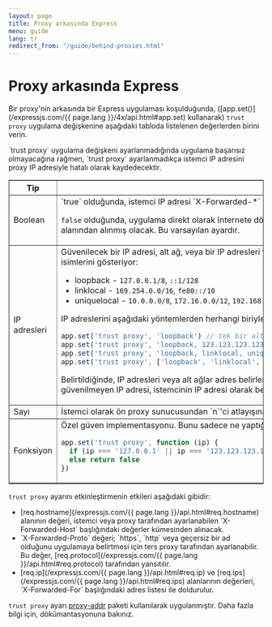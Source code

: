 ```yaml
---
layout: page
title: Proxy arkasında Express
menu: guide
lang: tr
redirect_from: "/guide/behind-proxies.html"
---
```

# Proxy arkasında Express

Bir proxy'nin arkasında bir Express uygulaması koşulduğunda, ([app.set()](/expressjs.com/{{ page.lang }}/4x/api.html#app.set) kullanarak) `trust proxy` uygulama değişkenine aşağıdaki tabloda listelenen değerlerden birini verin.

<div class="doc-box doc-info" markdown="1">
`trust proxy` uygulama değişkeni ayarlanmadığında uygulama başarısız olmayacağına rağmen, `trust proxy` ayarlanmadıkça istemci IP adresini proxy IP adresiyle hatalı olarak kaydedecektir.
</div>

<table class="doctable" border="1" markdown="1">
  <thead><tr><th>Tip</th><th>Değer</th></tr></thead>
  <tbody>
    <tr>
      <td>Boolean</td>
<td markdown="1">
`true` olduğunda, istemci IP adresi `X-Forwarded-*` başlığında en soldaki giriş olarak değerlendirilir.

`false` olduğunda, uygulama direkt olarak Internete dönük olacak ve istemci IP adresi ise `req.connection.remoteAddress` alanından alınmış olacak. Bu varsayılan ayardır.
</td>
    </tr>
    <tr>
      <td>IP adresleri</td>
<td markdown="1">
Güvenilecek bir IP adresi, alt ağ, veya bir IP adresleri ve alt ağlar dizisi. Aşağıdaki liste önceden yapılandırılmış alt ağlar isimlerini gösteriyor:

* loopback - `127.0.0.1/8`, `::1/128`
* linklocal - `169.254.0.0/16`, `fe80::/10`
* uniquelocal - `10.0.0.0/8`, `172.16.0.0/12`, `192.168.0.0/16`, `fc00::/7`

IP adreslerini aşağıdaki yöntemlerden herhangi biriyle ayarlayabilirsiniz:

```js
app.set('trust proxy', 'loopback') // tek bir alt ağ tanımla
app.set('trust proxy', 'loopback, 123.123.123.123') // bir adres ve bir alt ağ tanımla
app.set('trust proxy', 'loopback, linklocal, uniquelocal') // birden çok alt ağları CVS olarak tanımla
app.set('trust proxy', ['loopback', 'linklocal', 'uniquelocal']) // bir dizi olarak birden çok alt ağ tanımla
```

Belirtildiğinde, IP adresleri veya alt ağlar adres belirleme işleminin dışında bırakılır ve uygulama sunucusuna en yakın güvenilmeyen IP adresi, istemcinin IP adresi olarak belirlenir.

</td>
    </tr>
    <tr>
      <td>Sayı</td>
<td markdown="1">
İstemci olarak ön proxy sunucusundan `n`'ci atlayışına güvenin.
</td>
    </tr>
    <tr>
      <td>Fonksiyon</td>
<td markdown="1">
Özel güven implementasyonu. Bunu sadece ne yaptığınızı biliyorsanız kullanın.


```js
app.set('trust proxy', function (ip) {
  if (ip === '127.0.0.1' || ip === '123.123.123.123') return true // güvenilen IP'ler
  else return false
})
```
</td>
    </tr>
  </tbody>
</table>

`trust proxy` ayarını etkinleştirmenin etkileri aşağıdaki gibidir:

<ul>
  <li markdown="1">[req.hostname](/expressjs.com/{{ page.lang }}/api.html#req.hostname) alanının değeri, istemci veya proxy tarafından ayarlanabilen `X-Forwarded-Host` başlığındaki değerler kümesinden alınacak.
  </li>
  <li markdown="1">`X-Forwarded-Proto` değeri; `https`, `http` veya geçersiz bir ad olduğunu uygulamaya belirtmesi için ters proxy tarafından ayarlanabilir. Bu değer, [req.protocol](/expressjs.com/{{ page.lang }}/api.html#req.protocol) tarafından yansıtılır.
  </li>
  <li markdown="1">[req.ip](/expressjs.com/{{ page.lang }}/api.html#req.ip) ve [req.ips](/expressjs.com/{{ page.lang }}/api.html#req.ips) alanlarının değerleri, `X-Forwarded-For` başlığındaki adres listesi ile doldurulur.
  </li>
</ul>

`trust proxy` ayarı [proxy-addr](https://www.npmjs.com/package/proxy-addr) paketi kullanılarak uygulanmıştır. Daha fazla bilgi için, dökümantasyonuna bakınız.
